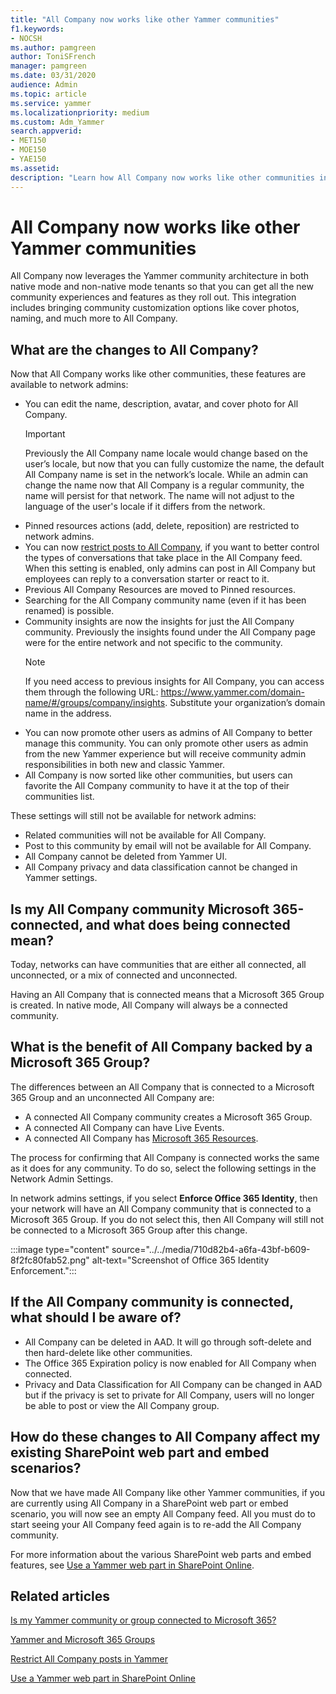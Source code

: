 ```yaml
---
title: "All Company now works like other Yammer communities"
f1.keywords:
- NOCSH
ms.author: pamgreen
author: ToniSFrench
manager: pamgreen
ms.date: 03/31/2020
audience: Admin
ms.topic: article
ms.service: yammer
ms.localizationpriority: medium
ms.custom: Adm_Yammer
search.appverid:
- MET150
- MOE150
- YAE150
ms.assetid: 
description: "Learn how All Company now works like other communities in Yammer."
---
```


# All Company now works like other Yammer communities

All Company now leverages the Yammer community architecture in both native mode and non-native mode tenants so that you can get all the new community experiences and features as they roll out. This integration includes bringing community customization options like cover photos, naming, and much more to All Company.

## What are the changes to All Company?

Now that All Company works like other communities, these features are available to network admins:

- You can edit the name, description, avatar, and cover photo for All Company.
  >[!IMPORTANT]
    > Previously the All Company name locale would change based on the user’s locale, but now that you can fully customize the name, the default All Company name is set in the network’s locale.  While an admin can change the name now that All Company is a regular community, the name will persist for that network. The name will not adjust to the language of the user's locale if it differs from the network.
- Pinned resources actions (add, delete, reposition) are restricted to network admins.
- You can now [restrict posts to All Company](https://support.office.com/article/3219d2ae-db15-4c9f-9dd2-28559ae39a97), if you want to better control the types of conversations that take place in the All Company feed. When this setting is enabled, only admins can post in All Company but employees can reply to a conversation starter or react to it.
- Previous All Company Resources are moved to Pinned resources.
- Searching for the All Company community name (even if it has been renamed) is possible.
- Community insights are now the insights for just the All Company community. Previously the insights found under the All Company page were for the entire network and not specific to the community.
  >[!NOTE]
  >If you need access to previous insights for All Company, you can access them through the following URL: https://www.yammer.com/domain-name/#/groups/company/insights. Substitute your organization’s domain name in the address.
- You can now promote other users as admins of All Company to better manage this community. You can only promote other users as admin from the new Yammer experience but will receive community admin responsibilities in both new and classic Yammer.
- All Company is now sorted like other communities, but users can favorite the All Company community to have it at the top of their communities list. 

These settings will still not be available for network admins:

- Related communities will not be available for All Company.
- Post to this community by email will not be available for All Company.
- All Company cannot be deleted from Yammer UI.  
- All Company privacy and data classification cannot be changed in Yammer settings.

## Is my All Company community Microsoft 365-connected, and what does being connected mean?

Today, networks can have communities that are either all connected, all unconnected, or a mix of connected and unconnected.

Having an All Company that is connected means that a Microsoft 365 Group is created. In native mode, All Company will always be a connected community.

## What is the benefit of All Company backed by a Microsoft 365 Group?

The differences between an All Company that is connected to a Microsoft 365 Group and an unconnected All Company are:

- A connected All Company community creates a Microsoft 365 Group.
- A connected All Company can have Live Events.
- A connected All Company has [Microsoft 365 Resources](./yammer-and-office-365-groups.md).

The process for confirming that All Company is connected works the same as it does for any community. To do so, select the following settings in the Network Admin Settings.

In network admins settings, if you select **Enforce Office 365 Identity**, then your network will have an All Company community that is connected to a Microsoft 365 Group. If you do not select this, then All Company will still not be connected to a Microsoft 365 Group after this change.

:::image type="content" source="../../media/710d82b4-a6fa-43bf-b609-8f2fc80fab52.png" alt-text="Screenshot of Office 365 Identity Enforcement.":::

## If the All Company community is connected, what should I be aware of?

- All Company can be deleted in AAD. It will go through soft-delete and then hard-delete like other communities.
- The Office 365 Expiration policy is now enabled for All Company when connected.
- Privacy and Data Classification for All Company can be changed in AAD but if the privacy is set to private for All Company, users will no longer be able to post or view the All Company group.

## How do these changes to All Company affect my existing SharePoint web part and embed scenarios? 

Now that we have made All Company like other Yammer communities, if you are currently using All Company in a SharePoint web part or embed scenario, you will now see an empty All Company feed. All you must do to start seeing your All Company feed again is to re-add the All Company community.  

For more information about the various SharePoint web parts and embed features, see [Use a Yammer web part in SharePoint Online](https://support.microsoft.com/office/a53cfa0c-3d09-42c8-a286-1038a81c59da). 

## Related articles

[Is my Yammer community or group connected to Microsoft 365?](https://support.office.com/article/is-my-community-or-group-connected-to-microsoft-365-f592296f-4158-43d8-b711-d77c35db826e)

[Yammer and Microsoft 365 Groups](./yammer-and-office-365-groups.md)

[Restrict All Company posts in Yammer](https://support.office.com/article/3219d2ae-db15-4c9f-9dd2-28559ae39a97)

[Use a Yammer web part in SharePoint Online](https://support.microsoft.com/office/a53cfa0c-3d09-42c8-a286-1038a81c59da)